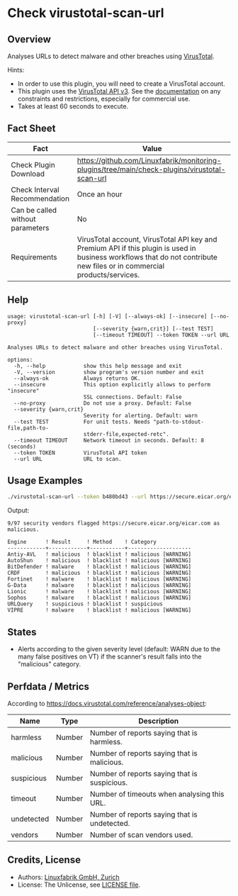 # Check virustotal-scan-url

## Overview

Analyses URLs to detect malware and other breaches using [VirusTotal](https://www.virustotal.com/).

Hints:

* In order to use this plugin, you will need to create a VirusTotal account.
* This plugin uses the [VirusTotal API v3](https://docs.virustotal.com/reference/overview). See the [documentation](https://docs.virustotal.com/reference/public-vs-premium-api) on any constraints and restrictions, especially for commercial use.
* Takes at least 60 seconds to execute.


## Fact Sheet

| Fact | Value |
|----|----|
| Check Plugin Download                 | <https://github.com/Linuxfabrik/monitoring-plugins/tree/main/check-plugins/virustotal-scan-url> |
| Check Interval Recommendation         | Once an hour |
| Can be called without parameters      | No |
| Requirements                          | VirusTotal account, VirusTotal API key and Premium API if this plugin is used in business workflows that do not contribute new files or in commercial products/services. |


## Help

```text
usage: virustotal-scan-url [-h] [-V] [--always-ok] [--insecure] [--no-proxy]
                           [--severity {warn,crit}] [--test TEST]
                           [--timeout TIMEOUT] --token TOKEN --url URL

Analyses URLs to detect malware and other breaches using VirusTotal.

options:
  -h, --help            show this help message and exit
  -V, --version         show program's version number and exit
  --always-ok           Always returns OK.
  --insecure            This option explicitly allows to perform "insecure"
                        SSL connections. Default: False
  --no-proxy            Do not use a proxy. Default: False
  --severity {warn,crit}
                        Severity for alerting. Default: warn
  --test TEST           For unit tests. Needs "path-to-stdout-file,path-to-
                        stderr-file,expected-retc".
  --timeout TIMEOUT     Network timeout in seconds. Default: 8 (seconds)
  --token TOKEN         VirusTotal API token
  --url URL             URL to scan.
```


## Usage Examples

```bash
./virustotal-scan-url --token b480bd43 --url https://secure.eicar.org/eicar.com
```

Output:

```text
9/97 security vendors flagged https://secure.eicar.org/eicar.com as malicious.

Engine      ! Result     ! Method    ! Category           
------------+------------+-----------+--------------------
Antiy-AVL   ! malicious  ! blacklist ! malicious [WARNING]
AutoShun    ! malicious  ! blacklist ! malicious [WARNING]
BitDefender ! malware    ! blacklist ! malicious [WARNING]
CRDF        ! malicious  ! blacklist ! malicious [WARNING]
Fortinet    ! malware    ! blacklist ! malicious [WARNING]
G-Data      ! malware    ! blacklist ! malicious [WARNING]
Lionic      ! malware    ! blacklist ! malicious [WARNING]
Sophos      ! malware    ! blacklist ! malicious [WARNING]
URLQuery    ! suspicious ! blacklist ! suspicious         
VIPRE       ! malware    ! blacklist ! malicious [WARNING]
```


## States

* Alerts according to the given severity level (default: WARN due to the many false positives on VT) if the scanner's result falls into the "malicious" category.


## Perfdata / Metrics

According to <https://docs.virustotal.com/reference/analyses-object>:

| Name | Type | Description |
|----|----|----|
| harmless | Number | Number of reports saying that is harmless. |
| malicious | Number | Number of reports saying that is malicious. |
| suspicious | Number | Number of reports saying that is suspicious. |
| timeout | Number | Number of timeouts when analysing this URL. |
| undetected | Number | Number of reports saying that is undetected. |
| vendors | Number | Number of scan vendors used. |


## Credits, License

* Authors: [Linuxfabrik GmbH, Zurich](https://www.linuxfabrik.ch)
* License: The Unlicense, see [LICENSE file](https://unlicense.org/).
